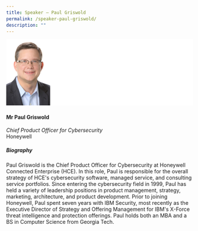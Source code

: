 ```yaml
---
title: Speaker – Paul Griswold
permalink: /speaker-paul-griswold/
description: ""
---
```

![](/images/Speakers/Paul%20Griswold.jpg)

#### **Mr Paul Griswold**

*Chief Product Officer for Cybersecurity*  
Honeywell

##### **Biography**
Paul Griswold is the Chief Product Officer for Cybersecurity at Honeywell Connected Enterprise (HCE).  In this role, Paul is responsible for the overall strategy of HCE's cybersecurity software, managed service, and consulting service portfolios.  Since entering the cybersecurity field in 1999, Paul has held a variety of leadership positions in product management, strategy, marketing, architecture, and product development.  Prior to joining Honeywell, Paul spent seven years with IBM Security, most recently as the Executive Director of Strategy and Offering Management for IBM's X-Force threat intelligence and protection offerings. Paul holds both an MBA and a BS in Computer Science from Georgia Tech.